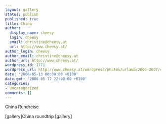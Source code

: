 ```yaml
---
layout: gallery
status: publish
published: true
title: China
author:
  display_name: cheesy
  login: cheesy
  email: christine@cheesy.at
  url: http://www.cheesy.at/
author_login: cheesy
author_email: christine@cheesy.at
author_url: http://www.cheesy.at/
wordpress_id: 1771
wordpress_url: http://www.cheesy.at/wordpress/photos/urlaub/2006-2007/china/
date: '2006-05-13 00:00:00 +0100'
date_gmt: '2006-05-12 22:00:00 +0100'
categories:
- Uncategorized
comments: []
---
```

<!--:de-->China Rundreise
[gallery]<!--:--><!--:en-->China roundtrip
[gallery]<!--:-->
